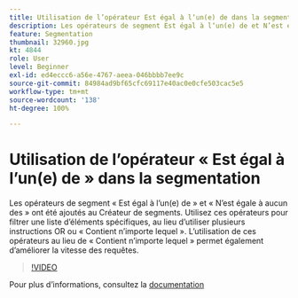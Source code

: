 ```yaml
---
title: Utilisation de l’opérateur Est égal à lʼun(e) de dans la segmentation
description: Les opérateurs de segment Est égal à lʼun(e) de et N’est égal à aucun des ont été ajoutés au Créateur de segments. Utilisez ces opérateurs pour filtrer une liste d’éléments spécifiques, au lieu d’utiliser plusieurs instructions OR ou Contient n’importe lequel. L’utilisation de ces opérateurs à la place de Contient n’importe lequel permet également d’améliorer la vitesse des requêtes.
feature: Segmentation
thumbnail: 32960.jpg
kt: 4844
role: User
level: Beginner
exl-id: ed4eccc6-a56e-4767-aeea-046bbbb7ee9c
source-git-commit: 84984ad9bf65cfc69117e40ac0e0cfe503cac5e5
workflow-type: tm+mt
source-wordcount: '138'
ht-degree: 100%

---
```


# Utilisation de l’opérateur « Est égal à l’un(e) de » dans la segmentation

Les opérateurs de segment « Est égal à lʼun(e) de » et « Nʼest égale à aucun des » ont été ajoutés au Créateur de segments. Utilisez ces opérateurs pour filtrer une liste d’éléments spécifiques, au lieu d’utiliser plusieurs instructions OR ou « Contient n’importe lequel ». L’utilisation de ces opérateurs au lieu de « Contient nʼimporte lequel » permet également dʼaméliorer la vitesse des requêtes.

>[!VIDEO](https://video.tv.adobe.com/v/32960/?quality=12&learn=on)

Pour plus d’informations, consultez la [documentation](https://experienceleague.adobe.com/docs/analytics/components/segmentation/segment-reference/seg-operators.html?lang=fr)
